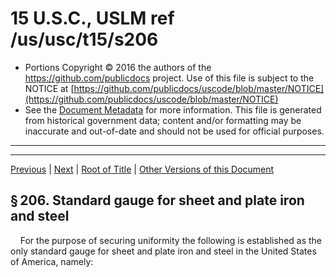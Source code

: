 ---
---

# 15 U.S.C., USLM ref /us/usc/t15/s206

* Portions Copyright © 2016 the authors of the https://github.com/publicdocs project.
  Use of this file is subject to the NOTICE at [https://github.com/publicdocs/uscode/blob/master/NOTICE](https://github.com/publicdocs/uscode/blob/master/NOTICE)
* See the [Document Metadata](././../../../../..//README.md) for more information.
  This file is generated from historical government data; content and/or formatting may be inaccurate and out-of-date and should not be used for official purposes.

----------
----------

[Previous](./../../../../..//us/usc/t15/ch6/schIII/m__us_usc_t15_ch6_schIII.md) | [Next](./../../../../..//us/usc/t15/ch6/schIII/m__us_usc_t15_s207.md) | [Root of Title](./../../../../../) | [Other Versions of this Document](https://publicdocs.github.io/go/links?ns=uslm&ref=%2Fus%2Fusc%2Ft15%2Fs206)

## § 206. Standard gauge for sheet and plate iron and steel

    For the purpose of securing uniformity the following is established as the only standard gauge for sheet and plate iron and steel in the United States of America, namely:

<table>

      <tr>

        <td> 

    Number of gauge  </td>

        <td> 

    Approximate thickness in fractions of an inch  </td>

        <td> 

    Approximate thickness in decimal parts of an inch  </td>

        <td> 

    Approximate thickness in millimeters  </td>

        <td> 

    Weight per square foot in ounces avoirdupois  </td>

        <td> 

    Weight per square foot in pounds avoirdupois  </td>

        <td> 

    Weight per square foot in kilograms  </td>

        <td> 

    Weight per square meter in kilograms  </td>

        <td> 

    Weight per square meter in pounds

    avoirdupois  </td>

  </tr>

      <tr>

        <td> 

    0000000  </td>

        <td> 

    1/2  </td>

        <td> 

    .5  </td>

        <td> 

    12.7  </td>

        <td> 

    320  </td>

        <td> 

    20.00  </td>

        <td> 

    9.072  </td>

        <td> 

    97.65  </td>

        <td> 

    215.28  </td>

  </tr>

      <tr>

        <td> 

    000000  </td>

        <td> 

    15/32  </td>

        <td> 

    .46875  </td>

        <td> 

    11.90625  </td>

        <td> 

    300  </td>

        <td> 

    18.75  </td>

        <td> 

    8.505  </td>

        <td> 

    91.55  </td>

        <td> 

    201.82  </td>

  </tr>

      <tr>

        <td> 

    00000  </td>

        <td> 

    7/16  </td>

        <td> 

    .4375  </td>

        <td> 

    11.1125  </td>

        <td> 

    280  </td>

        <td> 

    17.50  </td>

        <td> 

    7.983  </td>

        <td> 

    85.44  </td>

        <td> 

    188.37  </td>

  </tr>

      <tr>

        <td> 

    0000  </td>

        <td> 

    13/32  </td>

        <td> 

    .40625  </td>

        <td> 

    10.31875  </td>

        <td> 

    260  </td>

        <td> 

    16.25  </td>

        <td> 

    7.371  </td>

        <td> 

    79.33  </td>

        <td> 

    174.91  </td>

  </tr>

      <tr>

        <td> 

    000  </td>

        <td> 

    3/8  </td>

        <td> 

    .375  </td>

        <td> 

    9.525  </td>

        <td> 

    240  </td>

        <td> 

    15  </td>

        <td> 

    6.804  </td>

        <td> 

    73.24  </td>

        <td> 

    161.46  </td>

  </tr>

      <tr>

        <td> 

    00  </td>

        <td> 

    11/32  </td>

        <td> 

    .34375  </td>

        <td> 

    8.73125  </td>

        <td> 

    220  </td>

        <td> 

    13.75  </td>

        <td> 

    6.237  </td>

        <td> 

    67.13  </td>

        <td> 

    148.00  </td>

  </tr>

      <tr>

        <td> 

    0  </td>

        <td> 

    5/16  </td>

        <td> 

    .3125  </td>

        <td> 

    7.9375  </td>

        <td> 

    200  </td>

        <td> 

    12.50  </td>

        <td> 

    5.67  </td>

        <td> 

    61.03  </td>

        <td> 

    134.55  </td>

  </tr>

      <tr>

        <td> 

    1  </td>

        <td> 

    9/32  </td>

        <td> 

    .28125  </td>

        <td> 

    7.14375  </td>

        <td> 

    180  </td>

        <td> 

    11.25  </td>

        <td> 

    5.103  </td>

        <td> 

    54.93  </td>

        <td> 

    121.09  </td>

  </tr>

      <tr>

        <td> 

    2  </td>

        <td> 

    17/64  </td>

        <td> 

    .265625  </td>

        <td> 

    6.746875  </td>

        <td> 

    170  </td>

        <td> 

    10.625  </td>

        <td> 

    4.819  </td>

        <td> 

    51.88  </td>

        <td> 

    114.37  </td>

  </tr>

      <tr>

        <td> 

    3  </td>

        <td> 

    1/4  </td>

        <td> 

    .25  </td>

        <td> 

    6.35  </td>

        <td> 

    160  </td>

        <td> 

    10  </td>

        <td> 

    4.536  </td>

        <td> 

    48.82  </td>

        <td> 

    107.64  </td>

  </tr>

      <tr>

        <td> 

    4  </td>

        <td> 

    15/64  </td>

        <td> 

    .234375  </td>

        <td> 

    5.953125  </td>

        <td> 

    150  </td>

        <td> 

    9.375  </td>

        <td> 

    4.252  </td>

        <td> 

    45.77  </td>

        <td> 

    100.91  </td>

  </tr>

      <tr>

        <td> 

    5  </td>

        <td> 

    7/32  </td>

        <td> 

    .21875  </td>

        <td> 

    5.55625  </td>

        <td> 

    140  </td>

        <td> 

    8.75  </td>

        <td> 

    3.969  </td>

        <td> 

    42.72  </td>

        <td> 

    94.18  </td>

  </tr>

      <tr>

        <td> 

    6  </td>

        <td> 

    13/64  </td>

        <td> 

    .203125  </td>

        <td> 

    5.159375  </td>

        <td> 

    130  </td>

        <td> 

    8.125  </td>

        <td> 

    3.685  </td>

        <td> 

    39.67  </td>

        <td> 

    87.45  </td>

  </tr>

      <tr>

        <td> 

    7  </td>

        <td> 

    3/16  </td>

        <td> 

    .1875  </td>

        <td> 

    4.7625  </td>

        <td> 

    120  </td>

        <td> 

    7.5  </td>

        <td> 

    3.402  </td>

        <td> 

    36.62  </td>

        <td> 

    80.72  </td>

  </tr>

      <tr>

        <td> 

    8  </td>

        <td> 

    11/64  </td>

        <td> 

    .171875  </td>

        <td> 

    4.365625  </td>

        <td> 

    110  </td>

        <td> 

    6.875  </td>

        <td> 

    3.118  </td>

        <td> 

    33.57  </td>

        <td> 

    74.00  </td>

  </tr>

      <tr>

        <td> 

    9  </td>

        <td> 

    5/32  </td>

        <td> 

    .15625  </td>

        <td> 

    3.96875  </td>

        <td> 

    100  </td>

        <td> 

    6.25  </td>

        <td> 

    2.835  </td>

        <td> 

    30.52  </td>

        <td> 

    67.27  </td>

  </tr>

      <tr>

        <td> 

    10  </td>

        <td> 

    9/64  </td>

        <td> 

    .140625  </td>

        <td> 

    3.571875  </td>

        <td> 

    90  </td>

        <td> 

    5.625  </td>

        <td> 

    2.552  </td>

        <td> 

    27.46  </td>

        <td> 

    60.55  </td>

  </tr>

      <tr>

        <td> 

    11  </td>

        <td> 

    1/8  </td>

        <td> 

    .125  </td>

        <td> 

    3.175  </td>

        <td> 

    80  </td>

        <td> 

    5  </td>

        <td> 

    2.268  </td>

        <td> 

    24.41  </td>

        <td> 

    53.82  </td>

  </tr>

      <tr>

        <td> 

    12  </td>

        <td> 

    7/64  </td>

        <td> 

    .109375  </td>

        <td> 

    2.778125  </td>

        <td> 

    70  </td>

        <td> 

    4.375  </td>

        <td> 

    1.984  </td>

        <td> 

    21.36  </td>

        <td> 

    47.09  </td>

  </tr>

      <tr>

        <td> 

    13  </td>

        <td> 

    3/32  </td>

        <td> 

    .09375  </td>

        <td> 

    2.38125  </td>

        <td> 

    60  </td>

        <td> 

    3.75  </td>

        <td> 

    1.701  </td>

        <td> 

    18.31  </td>

        <td> 

    40.36  </td>

  </tr>

      <tr>

        <td> 

    14  </td>

        <td> 

    5/64  </td>

        <td> 

    .078125  </td>

        <td> 

    1.984375  </td>

        <td> 

    50  </td>

        <td> 

    3.125  </td>

        <td> 

    1.417  </td>

        <td> 

    15.26  </td>

        <td> 

    33.64  </td>

  </tr>

      <tr>

        <td> 

    15  </td>

        <td> 

    9/128  </td>

        <td> 

    .0703125  </td>

        <td> 

    1.7859375  </td>

        <td> 

    45  </td>

        <td> 

    2.8125  </td>

        <td> 

    1.276  </td>

        <td> 

    13.73  </td>

        <td> 

    30.27  </td>

  </tr>

      <tr>

        <td> 

    16  </td>

        <td> 

    1/16  </td>

        <td> 

    .0625  </td>

        <td> 

    1.5875  </td>

        <td> 

    40  </td>

        <td> 

    2.5  </td>

        <td> 

    1.134  </td>

        <td> 

    12.21  </td>

        <td> 

    26.91  </td>

  </tr>

      <tr>

        <td> 

    17  </td>

        <td> 

    9/160  </td>

        <td> 

    .05625  </td>

        <td> 

    1.42875  </td>

        <td> 

    36  </td>

        <td> 

    2.25  </td>

        <td> 

    1.021  </td>

        <td> 

    10.99  </td>

        <td> 

    24.22  </td>

  </tr>

      <tr>

        <td> 

    18  </td>

        <td> 

    1/20  </td>

        <td> 

    .05  </td>

        <td> 

    1.27  </td>

        <td> 

    32  </td>

        <td> 

    2  </td>

        <td> 

    .9072  </td>

        <td> 

    9.765  </td>

        <td> 

    21.53  </td>

  </tr>

      <tr>

        <td> 

    19  </td>

        <td> 

    7/160  </td>

        <td> 

    .04375  </td>

        <td> 

    1.11125  </td>

        <td> 

    28  </td>

        <td> 

    1.75  </td>

        <td> 

    .7938  </td>

        <td> 

    8.544  </td>

        <td> 

    18.84  </td>

  </tr>

      <tr>

        <td> 

    20  </td>

        <td> 

    3/80  </td>

        <td> 

    .0375  </td>

        <td> 

    .9525  </td>

        <td> 

    24  </td>

        <td> 

    1.50  </td>

        <td> 

    .6804  </td>

        <td> 

    7.324  </td>

        <td> 

    16.15  </td>

  </tr>

      <tr>

        <td> 

    21  </td>

        <td> 

    11/320  </td>

        <td> 

    .034375  </td>

        <td> 

    .873125  </td>

        <td> 

    22  </td>

        <td> 

    1.375  </td>

        <td> 

    .6237  </td>

        <td> 

    6.713  </td>

        <td> 

    14.80  </td>

  </tr>

      <tr>

        <td> 

    22  </td>

        <td> 

    1/32  </td>

        <td> 

    .03125  </td>

        <td> 

    .793750  </td>

        <td> 

    20  </td>

        <td> 

    1.25  </td>

        <td> 

    .567  </td>

        <td> 

    6.103  </td>

        <td> 

    13.46  </td>

  </tr>

      <tr>

        <td> 

    23  </td>

        <td> 

    9/320  </td>

        <td> 

    .028125  </td>

        <td> 

    .714375  </td>

        <td> 

    18  </td>

        <td> 

    1.125  </td>

        <td> 

    .5103  </td>

        <td> 

    5.493  </td>

        <td> 

    12.11  </td>

  </tr>

      <tr>

        <td> 

    24  </td>

        <td> 

    1/40  </td>

        <td> 

    .025  </td>

        <td> 

    .635  </td>

        <td> 

    16  </td>

        <td> 

    1  </td>

        <td> 

    .4536  </td>

        <td> 

    4.882  </td>

        <td> 

    10.76  </td>

  </tr>

      <tr>

        <td> 

    25  </td>

        <td> 

    7/320  </td>

        <td> 

    .021875  </td>

        <td> 

    .555625  </td>

        <td> 

    14  </td>

        <td> 

    .875  </td>

        <td> 

    .3969  </td>

        <td> 

    4.272  </td>

        <td> 

    9.42  </td>

  </tr>

      <tr>

        <td> 

    26  </td>

        <td> 

    3/160  </td>

        <td> 

    .01875  </td>

        <td> 

    .47625  </td>

        <td> 

    12  </td>

        <td> 

    .75  </td>

        <td> 

    .3402  </td>

        <td> 

    3.662  </td>

        <td> 

    8.07  </td>

  </tr>

      <tr>

        <td> 

    27  </td>

        <td> 

    11/640  </td>

        <td> 

    .0171875  </td>

        <td> 

    .4365625  </td>

        <td> 

    11  </td>

        <td> 

    .6875  </td>

        <td> 

    .3119  </td>

        <td> 

    3.357  </td>

        <td> 

    7.40  </td>

  </tr>

      <tr>

        <td> 

    28  </td>

        <td> 

    1/64  </td>

        <td> 

    .015625  </td>

        <td> 

    .396875  </td>

        <td> 

    10  </td>

        <td> 

    .625  </td>

        <td> 

    .2835  </td>

        <td> 

    3.052  </td>

        <td> 

    6.73  </td>

  </tr>

      <tr>

        <td> 

    29  </td>

        <td> 

    9/640  </td>

        <td> 

    .0140625  </td>

        <td> 

    .3571875  </td>

        <td> 

    9  </td>

        <td> 

    .5625  </td>

        <td> 

    .2551  </td>

        <td> 

    2.746  </td>

        <td> 

    6.05  </td>

  </tr>

      <tr>

        <td> 

    30  </td>

        <td> 

    1/80  </td>

        <td> 

    .0125  </td>

        <td> 

    .3175  </td>

        <td> 

    8  </td>

        <td> 

    .5  </td>

        <td> 

    .2268  </td>

        <td> 

    2.441  </td>

        <td> 

    5.38  </td>

  </tr>

      <tr>

        <td> 

    31  </td>

        <td> 

    7/640  </td>

        <td> 

    .0109375  </td>

        <td> 

    .2778125  </td>

        <td> 

    7  </td>

        <td> 

    .4375  </td>

        <td> 

    .1984  </td>

        <td> 

    2.136  </td>

        <td> 

    4.71  </td>

  </tr>

      <tr>

        <td> 

    32  </td>

        <td> 

    13/1280  </td>

        <td> 

    .01015625  </td>

        <td> 

    .25796875  </td>

        <td> 

    6½  </td>

        <td> 

    .40625  </td>

        <td> 

    .1843  </td>

        <td> 

    1.983  </td>

        <td> 

    4.37  </td>

  </tr>

      <tr>

        <td> 

    33  </td>

        <td> 

    3/320  </td>

        <td> 

    .009375  </td>

        <td> 

    .238125  </td>

        <td> 

    6  </td>

        <td> 

    .375  </td>

        <td> 

    .1701  </td>

        <td> 

    1.831  </td>

        <td> 

    4.04  </td>

  </tr>

      <tr>

        <td> 

    34  </td>

        <td> 

    11/1280  </td>

        <td> 

    .00859375  </td>

        <td> 

    .21828125  </td>

        <td> 

    5½  </td>

        <td> 

    .34375  </td>

        <td> 

    .1559  </td>

        <td> 

    1.678  </td>

        <td> 

    3.70  </td>

  </tr>

      <tr>

        <td> 

    35  </td>

        <td> 

    5/640  </td>

        <td> 

    .0078125  </td>

        <td> 

    .1984375  </td>

        <td> 

    5  </td>

        <td> 

    .3125  </td>

        <td> 

    .1417  </td>

        <td> 

    1.526  </td>

        <td> 

    3.36  </td>

  </tr>

      <tr>

        <td> 

    36  </td>

        <td> 

    9/1280  </td>

        <td> 

    .00703125  </td>

        <td> 

    .17859375  </td>

        <td> 

    4½  </td>

        <td> 

    .28125  </td>

        <td> 

    .1276  </td>

        <td> 

    1.373  </td>

        <td> 

    3.03  </td>

  </tr>

      <tr>

        <td> 

    37  </td>

        <td> 

    17/2560  </td>

        <td> 

    .006640625  </td>

        <td> 

    .168671875  </td>

        <td> 

    4¼  </td>

        <td> 

    .265625  </td>

        <td> 

    .1205  </td>

        <td> 

    1.297  </td>

        <td> 

    2.87  </td>

  </tr>

      <tr>

        <td> 

    38  </td>

        <td> 

    1/160  </td>

        <td> 

    .00625  </td>

        <td> 

    .15875  </td>

        <td> 

    4  </td>

        <td> 

    .25  </td>

        <td> 

    .1134  </td>

        <td> 

    1.221  </td>

        <td> 

    2.69  </td>

  </tr>

    </table>

    The same and no other shall be used in determining duties and taxes levied by the United States of America on sheet and plate iron and steel. But this subchapter shall not be construed to increase duties upon any articles which may be imported.

([Mar. 3, 1893, ch. 221][/us/act/1893-03-03/ch221], § 1, [27 Stat. 746][/us/stat/27/746].)

 __References in Text__ 

    This subchapter, referred to in text, was in the original “this act”, meaning [act Mar. 3, 1893, ch. 221][/us/act/1893-03-03/ch221], [27 Stat. 746][/us/stat/27/746], which is classified to sections 206 to 208 of this title.

----------

[Previous](./../../../../..//us/usc/t15/ch6/schIII/m__us_usc_t15_ch6_schIII.md) | [Next](./../../../../..//us/usc/t15/ch6/schIII/m__us_usc_t15_s207.md) | [Root of Title](./../../../../../) | [Other Versions of this Document](https://publicdocs.github.io/go/links?ns=uslm&ref=%2Fus%2Fusc%2Ft15%2Fs206)

----------
----------

[/us/act/1893-03-03/ch221]: https://publicdocs.github.io/go/links?ns=uslm&ref=%2Fus%2Fact%2F1893-03-03%2Fch221
[/us/stat/27/746]: https://publicdocs.github.io/go/links?ns=uslm&ref=%2Fus%2Fstat%2F27%2F746
[/us/act/1893-03-03/ch221]: https://publicdocs.github.io/go/links?ns=uslm&ref=%2Fus%2Fact%2F1893-03-03%2Fch221
[/us/stat/27/746]: https://publicdocs.github.io/go/links?ns=uslm&ref=%2Fus%2Fstat%2F27%2F746


